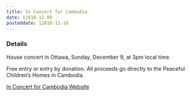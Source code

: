 ```yaml
---
title: In Concert for Cambodia
date: 12018-12-09
posteddate: 12018-11-10
---
```


### Details

House concert in Ottawa, Sunday, December 9, at 3pm local time.

Free entry or entry by donation. All proceeds go directly to the Peaceful Children’s Homes in Cambodia.

[In Concert for Cambodia Website](https://inconcert4cambodia.wordpress.com/)
